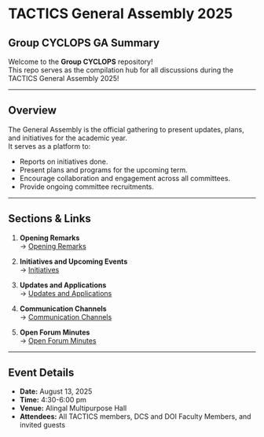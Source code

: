 # TACTICS General Assembly 2025 
## Group CYCLOPS GA Summary 

Welcome to the **Group CYCLOPS** repository!  
This repo serves as the compilation hub for all discussions during the TACTICS General Assembly 2025!

---

## Overview
The General Assembly is the official gathering to present updates, plans, and initiatives for the academic year.  
It serves as a platform to:
- Reports on initiatives done.
- Present plans and programs for the upcoming term.
- Encourage collaboration and engagement across all committees.
- Provide ongoing committee recruitments. 

---

## Sections & Links
1. **Opening Remarks**  
   → [Opening Remarks](./sections/section1.md)

2. **Initiatives and Upcoming Events**  
   → [Initiatives](./sections/section2.md)  

3. **Updates and Applications**  
   → [Updates and Applications](./sections/section3.md)

4. **Communication Channels**  
   → [Communication Channels](./sections/section4.md)

5. **Open Forum Minutes**  
   → [Open Forum Minutes](./sections/section5.md)

---

## Event Details
- **Date:** August 13, 2025
- **Time:** 4:30-6:00 pm 
- **Venue:** Alingal Multipurpose Hall  
- **Attendees:** All TACTICS members, DCS and DOI Faculty Members, and invited guests
